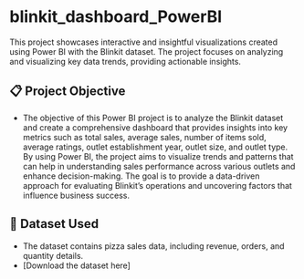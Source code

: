 # blinkit_dashboard_PowerBI
This project showcases interactive and insightful visualizations created using Power BI with the Blinkit dataset. The project focuses on analyzing and visualizing key data trends, providing actionable insights.
## 📋 Project Objective
 - The objective of this Power BI project is to analyze the Blinkit dataset and create a comprehensive dashboard that provides insights into key metrics such as total sales, average sales, number of items sold, average ratings, outlet establishment year, outlet size, and outlet type. By using Power BI, the project aims to visualize trends and patterns that can help in understanding sales performance across various outlets and enhance decision-making. The goal is to provide a data-driven approach for evaluating Blinkit’s operations and uncovering factors that influence business success.

## 📂 Dataset Used
- The dataset contains pizza sales data, including revenue, orders, and quantity details.
- [Download the dataset here]
